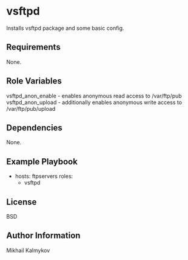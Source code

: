 vsftpd
======

Installs vsftpd package and some basic config.

Requirements
------------

None.

Role Variables
--------------

vsftpd_anon_enable - enables anonymous read access to /var/ftp/pub
vsftpd_anon_upload - additionally enables anonymous write access to /var/ftp/pub/upload

Dependencies
------------

None.

Example Playbook
----------------

- hosts: ftpservers
  roles:
    - vsftpd

License
-------

BSD

Author Information
------------------

Mikhail Kalmykov
